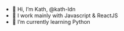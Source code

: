 - 👋  Hi, I’m Kath, @kath-ldn
- 👀  I work mainly with Javascript & ReactJS
- 🐍  I’m currently learning Python
<!--- - 💞️ I’m looking to collaborate on --->
<!---
kath-ldn/kath-ldn is a ✨ special ✨ repository because its `README.md` (this file) appears on your GitHub profile.
You can click the Preview link to take a look at your changes.
--->
